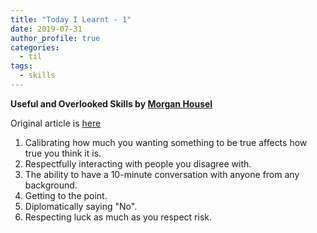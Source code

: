 ```yaml
---
title: "Today I Learnt - 1"
date: 2019-07-31
author_profile: true
categories:
  - til
tags:
  - skills
---
```


__Useful and Overlooked Skills by [Morgan Housel][Morgan]__

Original article is [here][article]

1. Calibrating how much you wanting something to be true affects how
   true you think it is.
2. Respectfully interacting with people you disagree with.
3. The ability to have a 10-minute conversation with anyone from any
   background.
4. Getting to the point.
5. Diplomatically saying "No".
6. Respecting luck as much as you respect risk.


[Morgan]: https://twitter.com/morganhousel
[article]: https://www.collaborativefund.com/blog/useful-and-overlooked-skills/
